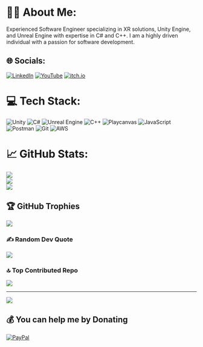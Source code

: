 # 👨‍💻 About Me:
Experienced Software Engineer specializing in XR solutions, Unity Engine, and Unreal Engine with expertise in C# and C++. I am a highly driven individual with a passion for software development.


## 🌐 Socials:
[![LinkedIn](https://img.shields.io/badge/LinkedIn-%230077B5.svg?logo=linkedin&logoColor=white)](https://www.linkedin.com/in/abhishek-m-727a15132/) [![YouTube](https://img.shields.io/badge/YouTube-%23FF0000.svg?logo=YouTube&logoColor=white)](https://youtube.com/@kobe_24) [![itch.io](https://img.shields.io/badge/itch-%2523FF0000.svg?logo=Itch.io&color=white
)](https://ko8e.itch.io/)

# 💻 Tech Stack:
![Unity](https://img.shields.io/badge/unity-%23000000.svg?style=for-the-badge&logo=unity&logoColor=white) ![C#](https://img.shields.io/badge/c%23-%23239120.svg?style=for-the-badge&logo=csharp&logoColor=white) ![Unreal Engine](https://img.shields.io/badge/unrealengine-%23313131.svg?style=for-the-badge&logo=unrealengine&logoColor=white) ![C++](https://img.shields.io/badge/c++-%2300599C.svg?style=for-the-badge&logo=c%2B%2B&logoColor=white) ![Playcanvas](https://img.shields.io/badge/playcanvas-%23323330.svg?style=for-the-badge&logo=playcanvas&logoColor=white) ![JavaScript](https://img.shields.io/badge/javascript-%23323330.svg?style=for-the-badge&logo=javascript&logoColor=%23F7DF1E) ![Postman](https://img.shields.io/badge/Postman-FF6C37?style=for-the-badge&logo=postman&logoColor=white) ![Git](https://img.shields.io/badge/git-%23F05033.svg?style=for-the-badge&logo=git&logoColor=white)  ![AWS](https://img.shields.io/badge/AWS-%23FF9900.svg?style=for-the-badge&logo=amazon-aws&logoColor=white)
# 📈 GitHub Stats:
![](https://github-readme-stats.vercel.app/api?username=24Ko8e&theme=gotham&hide_border=false&include_all_commits=true&count_private=true)<br/>
![](https://github-readme-streak-stats.herokuapp.com/?user=24Ko8e&theme=gotham&hide_border=false)<br/>
![](https://github-readme-stats.vercel.app/api/top-langs/?username=24Ko8e&theme=gotham&hide_border=false&include_all_commits=true&count_private=true&layout=compact)

## 🏆 GitHub Trophies
![](https://github-profile-trophy.vercel.app/?username=24Ko8e&theme=dark&no-frame=false&no-bg=false&margin-w=4)

### ✍️ Random Dev Quote
![](https://quotes-github-readme.vercel.app/api?type=vetical&theme=dark)

### 🔝 Top Contributed Repo
![](https://github-contributor-stats.vercel.app/api?username=24Ko8e&limit=5&theme=dark&combine_all_yearly_contributions=true)

---
[![](https://visitcount.itsvg.in/api?id=24Ko8e&icon=3&color=0)](https://visitcount.itsvg.in)

  ## 💰 You can help me by Donating
  [![PayPal](https://img.shields.io/badge/PayPal-00457C?style=for-the-badge&logo=paypal&logoColor=white)](https://paypal.me/Abhishek184) 

  
<!-- Proudly created with GPRM ( https://gprm.itsvg.in ) -->
